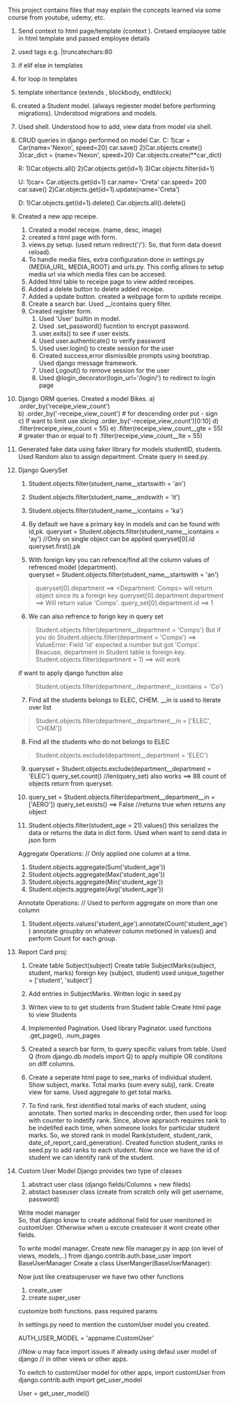 This project contains files that may explain the concepts learned via some course from youtube, udemy, etc. 

1) Send context to html page/template  (context ). Cretaed emplaoyee table in html template and passed employee details
2) used tags e.g. |truncatechars:80
3) if elif else in templates 
4) for loop in templates 
5) template inheritance (extends , blockbody, endblock) 

6) created a Student model. (always regiester model before performing migrations). Understood migrations and models. 
7) Used shell. Understood how to add, view data from model via shell. 

8) CRUD queries in django performed on model Car. 
    C:
    1)car = Car(name='Nexon', speed=20)
    car.save()
    2)Car.objects.create()
    3)car_dict = {name='Nexon', speed=20}
    Car.objects.create(**car_dict)

    R:
    1)Car.objects.all()
    2)Car.objects.get(id=1)
    3)Car.objects.filter(id=1)

    U:
    1)car= Car.objects.get(id=1) 
    car.name= 'Creta'
    car.speed= 200
    car.save()
    2)Car.objects.get(id=1).update(name='Creta')

    D:
    1)Car.objects.get(id=1).delete()
    Car.objects.all().delete()

9) Created a new app receipe. 
    1) Created a model receipe. (name, desc, image) 
    2) created a html page with form. 
    3) views.py setup. (used return redirect('/'). So, that form data doesnt reload).
    4) To handle media files, extra configuration done in settings.py (MEDIA_URL, MEDIA_ROOT) and urls.py. 
      This config allows to setup media url via which media files can be accesed. 
    5) Added html table to receipe page to view added receipes. 
    6) Added a delete button to delete added receipe. 
    7) Added a update button. created a webpage form to update receipe.
    8) Create a search bar. Used __icontains query filter.
    9) Created register form. 
        1) Used 'User' builtin in model. 
        2) Used .set_password() fucntion to encrypt password.  
        3) user.exits() to see if user exists.
        4) Used user.authenticate() to verify password
        5) Used user.login() to create session for the user 
        5) Created success,error dismissible prompts using bootstrap. Used django message framework.
        6) Used Logout() to remove session for the user 
        7) Used @login_decorator(login_url='/login/') to redirect to login page 
  
10) Django ORM queries. Created a model Bikes.
    a)   .order_by('receipe_view_count')            
    b)   .order_by('-receipe_view_count')     # for descending order put - sign  
    c)   If want to limit use slicing .order_by('-receipe_view_count')[0:10]
    d)   .filter(receipe_view_count = 55)
    e)   .filter(receipe_view_count__gte = 55)     # greater than or equal to 
    f)   .filter(receipe_view_count__lte = 55)

11) Generated fake data using faker library for models studentID, students. Used Random also to assign department. Create query in seed.py.   

12) Django QuerySet
    1) Student.objects.filter(student_name__startswith = 'an')
    2) Student.objects.filter(student_name__endswith = 'it')
    3) Student.objects.filter(student_name__icontains = 'ka')
    
    4) By default we have a primary key in models and can be found with id,pk.
    queryset = Student.objects.filter(student_name__icontains = 'ay')
    //Only on single object can be applied 
    queryset[0].id 
    queryset.first().pk

    5) With foreign key you can refrence/find all the column values of refrenced model (department).  
    queryset = Student.objects.filter(student_name__startswith = 'an')
    > queryset[0].department 
    ==> <Department: Comps> will return object since its a foreign key 
    > queryset[0].department.department
    ==> Will return value 'Comps'.
    > query_set[0].department.id ==> 1

    6) We can also refrence to forign key in query set 
    > Student.objects.filter(department__department = 'Comps')
    But if you do 
    > Student.objects.filter(department = 'Comps')
    ==> ValueError: Field 'id' expected a number but got 'Comps'.
    Beacuse, department in Student table is foreign key. 
    > Student.objects.filter(department = 1) ==> will work 

    if want to apply django function also 
    > Student.objects.filter(department__department__icontains = 'Co')

    7) Find all the students belongs to ELEC, CHEM.
    __in is used to iterate over list 
    > Student.objects.filter(department__department__in = ['ELEC', 'CHEM']) 

    8) Find all the students who do not belongs to ELEC
    > Student.objects.exclude(department__department = 'ELEC')

    9) queryset = Student.objects.exclude(department__department = 'ELEC')
    query_set.count()  //len(query_set) also works 
    ==> 88
    count of objects return from queryset. 

    10) query_set = Student.objects.filter(department__department__in = ['AERO'])
    query_set.exists()
    ==> False   //returns true when returns any object 

    11) Student.objects.filter(student_age = 21).values()
    this serializes the data or returns the data in dict form. Used when want to send data in json form 

    Aggregate Operations:
    // Only applied one column at a time.
    1) Student.objects.aggregate(Sum('student_age'))
    2) Student.objects.aggregate(Max('student_age'))
    3) Student.objects.aggregate(Min('student_age'))
    4) Student.objects.aggregate(Avg('student_age'))

    Annotate Operations: 
    // Used to perform aggregate on more than one column 
    1) Student.objects.values('student_age').annotate(Count('student_age'))
    annotate groupby on whatever column metioned in values() and perform Count for each group. 

13) Report Card proj:
    1) Create table Subject(subject)
    Create table SubjectMarks(subject, student, marks)
    foreign key (subject, student)
    used unique_together = ['student', 'subject']

    2) Add entries in SubjectMarks. Written logic in seed.py

    3) Writen view to to get students from Student table 
    Create html page to view Students 

    4) Implemented Pagination. Used library Paginator. 
    used functions .get_page(), .num_pages

    5) Created a search bar form, to query specific values from table. 
    Used Q (from django.db.models import Q) to apply multiple OR conditons on diff columns.

    6) Create a seperate html page to see_marks of individual student. Show subject, marks. Total marks (sum every subj), rank. Create view for same. Used aggregate to get total marks. 

    7) To find rank. first identified total marks of each student, using annotate. Then sorted marks in descending order, then used for loop with counter to indetify rank.
    Since, above appraoch requires rank to be indetifed each time, when someone looks for particular student marks.
    So, we stored rank in model Rank(student, student_rank, date_of_report_card_generation). 
    Created function student_ranks in seed.py to add ranks to each student. 
    Now once we have the id of student we can identify rank of the student. 

14) Custom User Model 
    Django provides two type of classes
    1) abstract user class   (django fields/Columns + new fileds)
    2) abstact baseuser class (create from scratch only will get username, password)

    Write model manager  
    So, that django know to create additonal field for user menitoned in customUser.
    Otherwise when u excute createuser it wont create other fields.

    To write model manager. Create new file manager.py in app (on level of views, models,..)
    from django.contrib.auth.base_user import BaseUserManager
    Create a class UserManger(BaseUserManager):

    Now just like creatsuperuser we have two other functions 
    1) create_user
    2) create super_user 

    customize both functions. 
    pass required params 
 
    In settings.py need to mention the customUser model you created. 

    AUTH_USER_MODEL = 'appname.CustomUser'

    //Now u may face import issues if already using defaul user model of django
    // in other views or other apps.

    To switch to customUser model for other apps, import customUser
    from django.contrib.auth import get_user_model 

    User = get_user_model()
